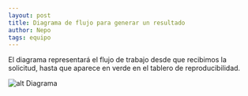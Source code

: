 ```yaml
---
layout: post
title: Diagrama de flujo para generar un resultado
author: Nepo
tags: equipo
---
```


El diagrama representará el flujo de trabajo desde que recibimos la solicitud, hasta que aparece en
verde en el tablero de reproducibilidad. 

![alt Diagrama](/assets/images/diagrama_resultados.svg)
